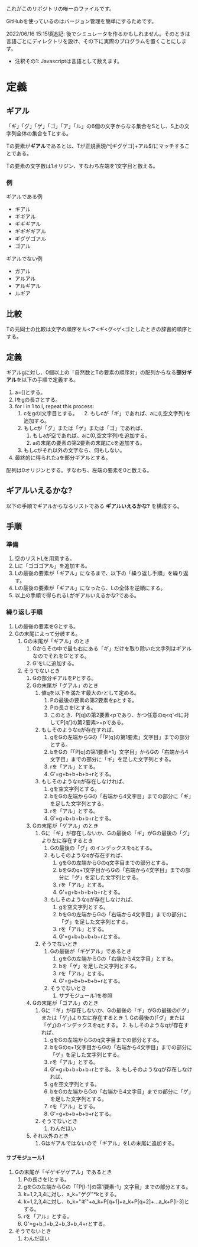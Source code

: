 これがこのリポジトリの唯一のファイルです。

GitHubを使っているのはバージョン管理を簡単にするためです。

2022/06/16 15:15頃追記: 後でシミュレータを作るかもしれません。そのときは言語ごとにディレクトリを設け、その下に実際のプログラムを置くことにします。

* 注釈その1: Javascriptは言語として数えます。

# 定義

## ギアル

「ギ」「グ」「ゲ」「ゴ」「ア」「ル」の6個の文字からなる集合をSとし、S上の文字列全体の集合をTとする。

Tの要素が**ギアル**であるとは、Tが正規表現/^[ギグゲゴ]+アル$/にマッチすることである。

Tの要素の文字数は1オリジン、すなわち左端を1文字目と数える。

### 例

ギアルである例
- ギアル
- ギギアル
- ギギギアル
- ギギギギアル
- ギグゲゴアル
- ゴアル

ギアルでない例
- ガアル
- アルアル
- アルギアル
- ルギア

## 比較

Tの元同士の比較は文字の順序をル<ア<ギ<グ<ゲ<ゴとしたときの辞書的順序とする。

## 定義

ギアルgに対し、0個以上の「自然数とTの要素の順序対」の配列からなる**部分ギアル**を以下の手順で定義する。

1. a=[]とする。
2. lをgの長さとする。
3. for i in 1 to l, repeat this process:
    1. cをgのi文字目とする。
   　2. もしcが「ギ」であれば、aに(i,空文字列)を追加する。
    3. もしcが「グ」または「ゲ」または「ゴ」であれば、
        1. もしaが空であれば、aに(0,空文字列)を追加する。
        2. aの末尾の要素の第2要素の末尾にcを追加する。
    4. もしcがそれ以外の文字なら、何もしない。
4. 最終的に得られたaを部分ギアルとする。

配列は0オリジンとする。すなわち、左端の要素を0と数える。

## ギアルいえるかな?

以下の手順でギアルからなるリストである **ギアルいえるかな?** を構成する。

## 手順

### 準備

1. 空のリストLを用意する。
2. Lに「ゴゴゴアル」を追加する。
3. Lの最後の要素が「ギアル」になるまで、以下の「繰り返し手順」を繰り返す。
4. Lの最後の要素が「ギアル」になったら、Lの全体を逆順にする。
5. 以上の手順で得られるLがギアルいえるかな?である。

### 繰り返し手順

1. Lの最後の要素をGとする。
2. Gの末尾によって分岐する。
    1. Gの末尾が「ギアル」のとき
        1. Gからその中で最も右にある「ギ」だけを取り除いた文字列はギアルなのでそれをG'とする。
        2. G'をLに追加する。
    2. そうでないとき
        1. Gの部分ギアルをPとする。
        2. Gの末尾が「グアル」のとき
            1. 値qを以下を満たす最大のrとして定める。
                1. Pの最後の要素の第2要素をpとする。
                2. Pの長さをlとする。
                3. このとき、P[q]の第2要素<pであり、かつ任意のq<q'<lに対してP[q']の第2要素>=pである。
            2. もしそのようなqが存在すれば、
                1. gをGの左端からGの「「P[q]の第1要素」文字目」までの部分とする。
                2. bをGの「「P[q]の第1要素+1」文字目」からGの「右端から4文字目」までの部分に「ギ」を足した文字列とする。
                3. rを「アル」とする。
                4. G'=g+b+b+b+b+rとする。
            3. もしそのようなqが存在しなければ、
                1. gを空文字列とする。
                2. bをGの左端からGの「右端から4文字目」までの部分に「ギ」を足した文字列とする。
                3. rを「アル」とする。
                4. G'=g+b+b+b+b+rとする。
        3. Gの末尾が「ゲアル」のとき
            1. Gに「ギ」が存在しないか、Gの最後の「ギ」がGの最後の「グ」より左に存在するとき
                1. Gの最後の「グ」のインデックスをqとする。
                2. もしそのようなqが存在すれば、
                    1. gをGの左端からGのq文字目までの部分とする。
                    2. bをGのq+1文字目からGの「右端から4文字目」までの部分に「グ」を足した文字列とする。
                    3. rを「アル」とする。
                    4. G'=g+b+b+b+b+rとする。
                3. もしそのようなqが存在しなければ、
                    1. gを空文字列とする。
                    2. bをGの左端からGの「右端から4文字目」までの部分に「グ」を足した文字列とする。
                    3. rを「アル」とする。
                    4. G'=g+b+b+b+b+rとする。
            2. そうでないとき
                1. Gの最後が「ギゲアル」であるとき
                    1. gをGの左端からGの「右端から4文字目」とする。
                    2. bを「ゲ」を足した文字列とする。
                    3. rを「アル」とする。
                    4. G'=g+b+b+b+b+rとする。
                2. そうでないとき
                    1. サブモジュール1を参照
        4. Gの末尾が「ゴアル」のとき
              1. Gに「ギ」が存在しないか、Gの最後の「ギ」がGの最後の(「グ」または「ゲ」)より左に存在するとき
                1. Gの最後の(「グ」または「ゲ」)のインデックスをqとする。
                2. もしそのようなqが存在すれば、
                    1. gをGの左端からGのq文字目までの部分とする。
                    2. bをGのq+1文字目からGの「右端から4文字目」までの部分に「ゲ」を足した文字列とする。
                    3. rを「アル」とする。
                    4. G'=g+b+b+b+b+rとする。
                3. もしそのようなqが存在しなければ、
                    1. gを空文字列とする。
                    2. bをGの左端からGの「右端から4文字目」までの部分に「ゲ」を足した文字列とする。
                    3. rを「アル」とする。
                    4. G'=g+b+b+b+b+rとする。
            2. そうでないとき
                1. わんだほい
        5. それ以外のとき
            1. Gはギアルではないので「ギアル」をLの末尾に追加する。 
 
 #### サブモジュール1
 
 1. Gの末尾が「ギゲギゲゲアル」であるとき
    1. Pの長さをlとする。
    2. gをGの左端からGの「「P[l-1]の第1要素-1」文字目」までの部分とする。
    3. k=1,2,3,4に対し、a_k="ゲグ"*kとする。
    4. k=1,2,3,4に対し、b_k="ギ"+a_k+P[q+1]+a_k+P[q+2]+...a_k+P[l-3]とする。
    5. rを「アル」とする。
    6. G'=g+b_1+b_2+b_3+b_4+rとする。
2. そうでないとき
    1. わんだほい
